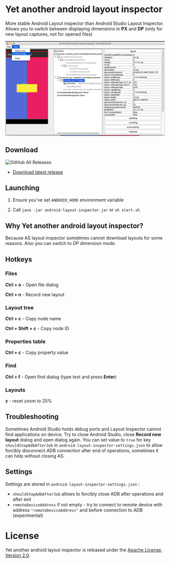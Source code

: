 # Yet another android layout inspector

More stable Android Layout inspector than Android Studio Layout Inspector.
Allows you to switch between displaying dimensions in **PX** and **DP** (only for new layout captures, not for opened files)

![preview](assets/preview.png)

## Download
![GitHub All Releases](https://img.shields.io/github/downloads/Grigory-Rylov/android-layout-inspector/total?color=%234caf50&style=for-the-badge)  
- [Download latest release](https://github.com/Grigory-Rylov/android-layout-inspector/releases)

## Launching
1) Ensure you've set `ANDROID_HOME` environment variable

2) Call `java -jar android-layout-inspector.jar` or `sh start.sh`

## Why Yet another android layout inspector?
Because AS layout inspector sometimes cannot download layouts for some reasons.
Also you can switch to *DP* dimension mode.

## Hotkeys
### Files
**Ctrl + o** - Open file dialog

**Ctrl + n** - Record new layout

### Layout tree
**Ctrl + c** - Copy node name

**Ctrl + Shift + c** - Copy node ID

### Properties table
**Ctrl + c** - Copy property value

### Find
**Ctrl + f** - Open find dialog (type text and press **Enter**)

### Layouts
**z** - reset zoom to 25%

## Troubleshooting
Sometimes Android Studio holds debug ports and Layout Inspector cannot find applications on device.
Try to close Android Studio, close **Record new layout** dialog and open dialog again.
You can set value to `true` for key `shouldStopAdbAfterJob` in `android-layout-inspector-settings.json` to allow forcibly disconnect ADB connection after end of operations, sometimes it can help without closing AS.

## Settings
Settings are stored in `android-layout-inspector-settings.json` :

 - `shouldStopAdbAfterJob` allows to forcibly close ADB after operations and after exit
 - `remoteDeviceAddress` if not empty - try to connect to remote device with address `"remoteDeviceAddress"` and before connection to ADB (experimental)

# License

Yet another android layout inspector is released under the [Apache License, Version 2.0](LICENSE.txt).
